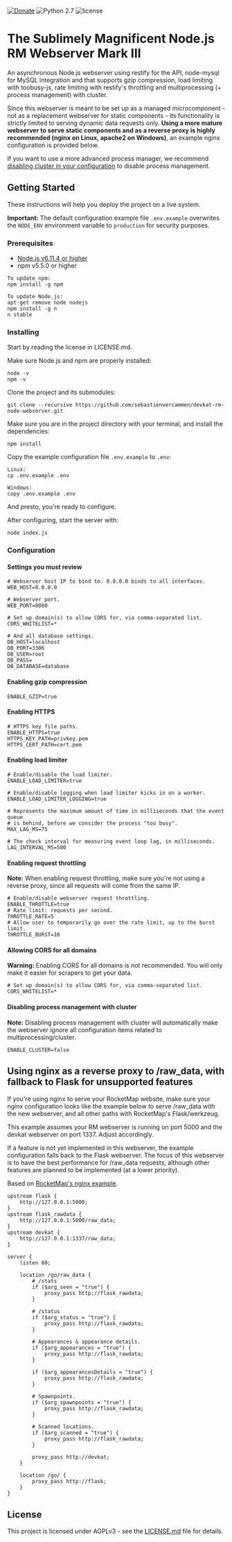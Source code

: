 [![Donate](https://img.shields.io/badge/Support-Patreon-orange.svg)](https://www.patreon.com/devkat)
![Python 2.7](https://img.shields.io/badge/python-2.7-blue.svg)
![license](https://img.shields.io/github/license/sebastienvercammen/devkat-rm-node-webserver.svg)

# The Sublimely Magnificent Node.js RM Webserver Mark III

An asynchronous Node.js webserver using restify for the API, node-mysql for MySQL integration and that supports gzip compression, load limiting with toobusy-js, rate limiting with restify's throttling and multiprocessing (+ process management) with cluster.

Since this webserver is meant to be set up as a managed microcomponent - not as a replacement webserver for static components - its functionality is strictly limited to serving dynamic data requests only. **Using a more mature webserver to serve static components and as a reverse proxy is highly recommended (nginx on Linux, apache2 on Windows)**, an example nginx configuration is provided below.

If you want to use a more advanced process manager, we recommend [disabling cluster in your configuration](#disabling-process-management-with-cluster) to disable process management.

## Getting Started

These instructions will help you deploy the project on a live system.

**Important:** The default configuration example file `.env.example` overwrites the `NODE_ENV` environment variable to `production` for security purposes.

### Prerequisites

- [Node.js v6.11.4 or higher](https://nodejs.org/en/)
- npm v5.5.0 or higher

```
To update npm:
npm install -g npm

To update Node.js:
apt-get remove node nodejs
npm install -g n
n stable
```

### Installing

Start by reading the license in LICENSE.md.

Make sure Node.js and npm are properly installed:

```
node -v
npm -v
```

Clone the project and its submodules:

```
git clone --recursive https://github.com/sebastienvercammen/devkat-rm-node-webserver.git
```

Make sure you are in the project directory with your terminal, and install the dependencies:

```
npm install
```

Copy the example configuration file `.env.example` to `.env`:

```
Linux:
cp .env.example .env

Windows:
copy .env.example .env
```

And presto, you're ready to configure.

After configuring, start the server with:

```
node index.js
```

### Configuration

#### Settings you must review

```
# Webserver host IP to bind to. 0.0.0.0 binds to all interfaces.
WEB_HOST=0.0.0.0

# Webserver port.
WEB_PORT=8080

# Set up domain(s) to allow CORS for, via comma-separated list.
CORS_WHITELIST=*

# And all database settings.
DB_HOST=localhost
DB_PORT=3306
DB_USER=root
DB_PASS=
DB_DATABASE=database
```

#### Enabling gzip compression

```
ENABLE_GZIP=true
```

#### Enabling HTTPS

```
# HTTPS key file paths.
ENABLE_HTTPS=true
HTTPS_KEY_PATH=privkey.pem
HTTPS_CERT_PATH=cert.pem
```

#### Enabling load limiter

```
# Enable/disable the load limiter.
ENABLE_LOAD_LIMITER=true

# Enable/disable logging when load limiter kicks in on a worker.
ENABLE_LOAD_LIMITER_LOGGING=true

# Represents the maximum amount of time in milliseconds that the event queue
# is behind, before we consider the process "too busy".
MAX_LAG_MS=75

# The check interval for measuring event loop lag, in milliseconds.
LAG_INTERVAL_MS=500
```

#### Enabling request throttling

**Note:** When enabling request throttling, make sure you're not using a reverse proxy, since all requests will come from the same IP.

```
# Enable/disable webserver request throttling.
ENABLE_THROTTLE=true
# Rate limit: requests per second.
THROTTLE_RATE=5
# Allow user to temporarily go over the rate limit, up to the burst limit.
THROTTLE_BURST=10
```

#### Allowing CORS for all domains

**Warning:** Enabling CORS for all domains is not recommended. You will only make it easier for scrapers to get your data.

```
# Set up domain(s) to allow CORS for, via comma-separated list.
CORS_WHITELIST=*
```

#### Disabling process management with cluster

**Note:** Disabling process management with cluster will automatically make the webserver ignore all configuration items related to multiprocessing/cluster.

```
ENABLE_CLUSTER=false
```

## Using nginx as a reverse proxy to /raw_data, with fallback to Flask for unsupported features

If you're using nginx to serve your RocketMap website, make sure your nginx configuration looks like the example below to serve /raw_data with the new webserver, and all other paths with RocketMap's Flask/werkzeug.

This example assumes your RM webserver is running on port 5000 and the devkat webserver on port 1337. Adjust accordingly.

If a feature is not yet implemented in this webserver, the example configuration falls back to the Flask webserver. The focus of this webserver is to have the best performance for /raw_data requests, although other features are planned to be implemented (at a lower priority).

Based on [RocketMap's nginx example](http://rocketmap.readthedocs.io/en/develop/advanced-install/nginx.html).

```
upstream flask {
    http://127.0.0.1:5000;
}
upstream flask_rawdata {
    http://127.0.0.1:5000/raw_data;
}
upstream devkat {
    http://127.0.0.1:1337/raw_data;
}

server {
    listen 80;

    location /go/raw_data {
        # /stats
        if ($arg_seen = "true") {
            proxy_pass http://flask_rawdata;
        }

        # /status
        if ($arg_status = "true") {
            proxy_pass http://flask_rawdata;
        }

        # Appearances & appearance details.
        if ($arg_appearances = "true") {
            proxy_pass http://flask_rawdata;
        }

        if ($arg_appearancesDetails = "true") {
            proxy_pass http://flask_rawdata;
        }

        # Spawnpoints.
        if ($arg_spawnpoints = "true") {
            proxy_pass http://flask_rawdata;
        }

        # Scanned locations.
        if ($arg_scanned = "true") {
            proxy_pass http://flask_rawdata;
        }

        proxy_pass http://devkat;
    }

    location /go/ {
        proxy_pass http://flask;
    }
}
```

## License

This project is licensed under AGPLv3 - see the [LICENSE.md](LICENSE.md) file for details.
